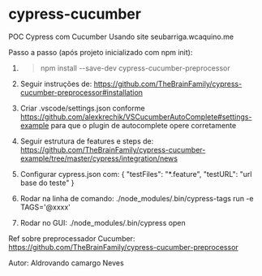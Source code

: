 # cypress-cucumber
 POC Cypress com Cucumber
 Usando site seubarriga.wcaquino.me

Passo a passo (após projeto inicializado com npm init):
1) >npm install --save-dev cypress-cucumber-preprocessor
2) Seguir instruções de: https://github.com/TheBrainFamily/cypress-cucumber-preprocessor#installation
3) Criar .vscode/settings.json conforme https://github.com/alexkrechik/VSCucumberAutoComplete#settings-example para que o plugin de autocomplete opere corretamente
4) Seguir estrutura de features e steps de: https://github.com/TheBrainFamily/cypress-cucumber-example/tree/master/cypress/integration/news
5) Configurar cypress.json com:
{
    "testFiles": "*.feature",
    "testURL": "url base do teste"
}

6) Rodar na linha de comando: ./node_modules/.bin/cypress-tags run -e TAGS='@xxxx'
7) Rodar no GUI: ./node_modules/.bin/cypress open

Ref sobre preprocessador Cucumber: https://github.com/TheBrainFamily/cypress-cucumber-preprocessor

Autor: Aldrovando camargo Neves
